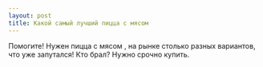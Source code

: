 ```yaml
---
layout: post 
title: Какой самый лучший пицца с мясом 
--- 
```

Помогите! Нужен пицца с мясом , на рынке столько разных вариантов, что уже запутался! Кто брал? Нужно срочно купить.